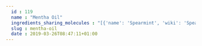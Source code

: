 ```yaml
---
  id : 119
  name : "Mentha Oil"
  ingredients_sharing_molecules : "[{'name': 'Spearmint', 'wiki': 'Spearmint', 'id': 266, 'category': 'Herb', 'common_molecules': [31253, 11552, 1549025, 246728, 6654, 7460, 6986, 18827, 7462, 999, 30248, 7439, 16666, 17121, 5367681, 11527, 381152, 521238, 329983, 6549, 8294, 5365069, 442495, 12072, 62367, 10282, 5281553, 31289]}, {'name': 'Peppermint', 'wiki': 'Peppermint', 'id': 350, 'category': 'Herb', 'common_molecules': [31253, 11552, 6998, 6654, 6986, 7462, 999, 7439, 16666, 5367681, 643820, 11527, 11567, 34645, 381152, 521238, 329983, 8842, 6549, 61362, 62350, 7476, 442495, 62367, 10282, 5281553]}, {'name': 'Black Currant', 'wiki': 'Blackcurrant', 'id': 174, 'category': 'Fruit', 'common_molecules': [31253, 11552, 1549025, 246728, 6654, 7460, 6986, 18827, 7462, 17100, 999, 643820, 381152, 996, 442495, 8842, 6549, 61362, 8500, 62367, 10282, 5281553, 31289]}, {'name': 'Cornmint', 'wiki': 'Mentha_arvensis', 'id': 255, 'category': 'Herb', 'common_molecules': [31253, 11552, 17121, 246728, 6654, 6986, 7462, 999, 7439, 16666, 5367681, 11527, 11567, 34645, 381152, 329983, 8842, 6549, 8294, 61362, 442495, 62367, 5281553]}, {'name': 'Rosemary', 'wiki': 'Rosemary', 'id': 264, 'category': 'Herb', 'common_molecules': [31253, 11552, 246728, 6654, 7460, 6986, 18827, 7462, 17100, 999, 7439, 643820, 11527, 381152, 996, 442495, 6549, 8294, 61362, 12072, 62367, 10282, 5281553]}]"
  slug : mentha-oil
  date : 2019-03-26T08:47:11+01:00
---
```



